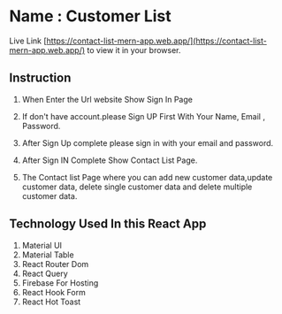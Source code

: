 # Name : Customer List

Live Link [https://contact-list-mern-app.web.app/](https://contact-list-mern-app.web.app/) to view
it in your browser.

## Instruction

1. When Enter the Url website Show Sign In Page

2. If don't have account.please Sign UP First With Your Name, Email , Password.

3. After Sign Up complete please sign in with your email and password.

4. After Sign IN Complete Show Contact List Page.

5. The Contact list Page where you can add new customer data,update customer data, delete single
   customer data and delete multiple customer data.

## Technology Used In this React App

1. Material UI
2. Material Table
3. React Router Dom
4. React Query
5. Firebase For Hosting
6. React Hook Form
7. React Hot Toast
